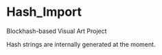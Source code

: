 # Hash_Import
Blockhash-based Visual Art Project

Hash strings are internally generated at the moment.

